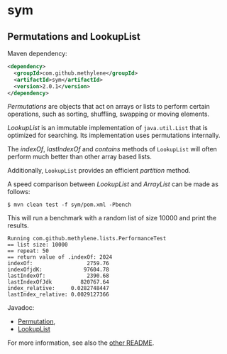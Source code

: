 # sym

## Permutations and LookupList

Maven dependency:

````xml
<dependency>
  <groupId>com.github.methylene</groupId>
  <artifactId>sym</artifactId>
  <version>2.0.1</version>
</dependency>
````

<i>Permutations</i> 
are objects that act on arrays or lists to perform certain operations,
such as sorting, shuffling, swapping or moving elements.

<i>LookupList</i>
is an immutable implementation of `java.util.List` 
that is optimized for searching. Its implementation uses permutations internally.

The  <i>indexOf</i>, <i>lastIndexOf</i> and <i>contains</i> methods of `LookupList` 
will often perform much better than other array based lists.

Additionally, `LookupList` provides an efficient <i>partition</i> method.

A speed comparison between <i>LookupList</i> and <i>ArrayList</i> can be made as follows:

    $ mvn clean test -f sym/pom.xml -Pbench

This will run a benchmark with a random list of size 10000 and print the results.

    Running com.github.methylene.lists.PerformanceTest
    == list size: 10000
    == repeat: 50
    == return value of .indexOf: 2024
    indexOf:                 2759.76
    indexOfjdK:             97604.78
    lastIndexOf:             2390.68
    lastIndexOfJdk         820767.64
    index_relative:     0.0282748447
    lastIndex_relative: 0.0029127366

Javadoc:

* [Permutation](http://methylene.github.io/sym/current/com/github/methylene/sym/package-summary.html),
* [LookupList](http://methylene.github.io/sym/current/com/github/methylene/lists/package-summary.html)

For more information, see also the [other README](sym).
